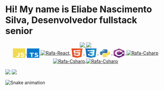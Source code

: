 # Hi! My name is Eliabe Nascimento Silva, Desenvolvedor fullstack senior

<div align="center" style="display: grid; grid-template-rows: auto auto auto">
  <a href="https://github.com/SilvaEngComp">
  <img height="180em" src="https://github-readme-stats.vercel.app/api?username=SilvaEngComp&show_icons=true&theme=dracula&include_all_commits=true&count_private=true"/>
  <img height="180em" src="https://github-readme-stats.vercel.app/api/top-langs/?username=SilvaEngComp&layout=compact&langs_count=7&theme=dracula"/>
</a>

<a href="https://github.com/SilvaEngComp">
  <img align="center" alt="Rafa-Js" height="30" width="40" src="https://raw.githubusercontent.com/devicons/devicon/master/icons/javascript/javascript-plain.svg">

  <img align="center" alt="Rafa-Ts" height="30" width="40" src="https://raw.githubusercontent.com/devicons/devicon/master/icons/typescript/typescript-plain.svg">

  <img align="center" alt="Rafa-React" height="30" width="40" src="https://img.shields.io/badge/Angular-DD0031?style=for-the-badge&logo=angular&logoColor=white">

  <img align="center" alt="Rafa-HTML" height="30" width="40" src="https://raw.githubusercontent.com/devicons/devicon/master/icons/html5/html5-original.svg">

  <img align="center" alt="Rafa-CSS" height="30" width="40" src="https://raw.githubusercontent.com/devicons/devicon/master/icons/css3/css3-original.svg">

  <img align="center" alt="Rafa-Python" height="30" width="40" src="https://raw.githubusercontent.com/devicons/devicon/master/icons/python/python-original.svg">

  <img align="center" alt="Rafa-Csharp" height="30" width="40" src="https://raw.githubusercontent.com/devicons/devicon/master/icons/csharp/csharp-original.svg">
  
   <img align="center" alt="Rafa-Csharp" height="30" width="40" src="https://img.shields.io/badge/PHP-777BB4?style=for-the-badge&logo=php&logoColor=white">

<img align="center" alt="Rafa-Csharp" height="30" width="40" src="https://img.shields.io/badge/Markdown-000000?style=for-the-badge&logo=markdown&logoColor=white">

<img align="center" alt="Rafa-Csharp" height="30" width="40" src="https://img.shields.io/badge/Ionic-3880FF?style=for-the-badge&logo=ionic&logoColor=white">
</a>
  </div>

<div>
<br>
  <a href = "mailto:contatoSilvaEngComp@gmail.com"><img src="https://img.shields.io/badge/-Gmail-%23333?style=for-the-badge&logo=gmail&logoColor=white" target="_blank"></a>
  <a href="https://www.linkedin.com/in/eliabe-nascimento-silva-08093779/" target="_blank"><img src="https://img.shields.io/badge/-LinkedIn-%230077B5?style=for-the-badge&logo=linkedin&logoColor=white" target="_blank"></a>

  ![Snake animation](https://github.com/SilvaEngComp/SilvaEngComp/blob/output/github-contribution-grid-snake.svg)

</div>
